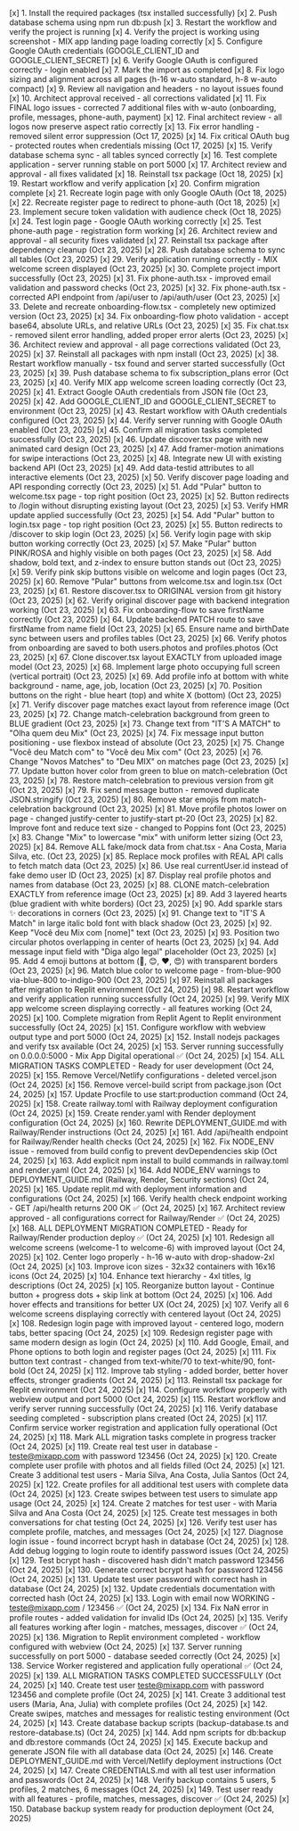 [x] 1. Install the required packages (tsx installed successfully)
[x] 2. Push database schema using npm run db:push
[x] 3. Restart the workflow and verify the project is running
[x] 4. Verify the project is working using screenshot - MIX app landing page loading correctly
[x] 5. Configure Google OAuth credentials (GOOGLE_CLIENT_ID and GOOGLE_CLIENT_SECRET)
[x] 6. Verify Google OAuth is configured correctly - login enabled
[x] 7. Mark the import as completed
[x] 8. Fix logo sizing and alignment across all pages (h-16 w-auto standard, h-8 w-auto compact)
[x] 9. Review all navigation and headers - no layout issues found
[x] 10. Architect approval received - all corrections validated
[x] 11. Fix FINAL logo issues - corrected 7 additional files with w-auto (onboarding, profile, messages, phone-auth, payment)
[x] 12. Final architect review - all logos now preserve aspect ratio correctly
[x] 13. Fix error handling - removed silent error suppression (Oct 17, 2025)
[x] 14. Fix critical OAuth bug - protected routes when credentials missing (Oct 17, 2025)
[x] 15. Verify database schema sync - all tables synced correctly
[x] 16. Test complete application - server running stable on port 5000
[x] 17. Architect review and approval - all fixes validated
[x] 18. Reinstall tsx package (Oct 18, 2025)
[x] 19. Restart workflow and verify application
[x] 20. Confirm migration complete
[x] 21. Recreate login page with only Google OAuth (Oct 18, 2025)
[x] 22. Recreate register page to redirect to phone-auth (Oct 18, 2025)
[x] 23. Implement secure token validation with audience check (Oct 18, 2025)
[x] 24. Test login page - Google OAuth working correctly
[x] 25. Test phone-auth page - registration form working
[x] 26. Architect review and approval - all security fixes validated
[x] 27. Reinstall tsx package after dependency cleanup (Oct 23, 2025)
[x] 28. Push database schema to sync all tables (Oct 23, 2025)
[x] 29. Verify application running correctly - MIX welcome screen displayed (Oct 23, 2025)
[x] 30. Complete project import successfully (Oct 23, 2025)
[x] 31. Fix phone-auth.tsx - improved email validation and password checks (Oct 23, 2025)
[x] 32. Fix phone-auth.tsx - corrected API endpoint from /api/user to /api/auth/user (Oct 23, 2025)
[x] 33. Delete and recreate onboarding-flow.tsx - completely new optimized version (Oct 23, 2025)
[x] 34. Fix onboarding-flow photo validation - accept base64, absolute URLs, and relative URLs (Oct 23, 2025)
[x] 35. Fix chat.tsx - removed silent error handling, added proper error alerts (Oct 23, 2025)
[x] 36. Architect review and approval - all page corrections validated (Oct 23, 2025)
[x] 37. Reinstall all packages with npm install (Oct 23, 2025)
[x] 38. Restart workflow manually - tsx found and server started successfully (Oct 23, 2025)
[x] 39. Push database schema to fix subscription_plans error (Oct 23, 2025)
[x] 40. Verify MIX app welcome screen loading correctly (Oct 23, 2025)
[x] 41. Extract Google OAuth credentials from JSON file (Oct 23, 2025)
[x] 42. Add GOOGLE_CLIENT_ID and GOOGLE_CLIENT_SECRET to environment (Oct 23, 2025)
[x] 43. Restart workflow with OAuth credentials configured (Oct 23, 2025)
[x] 44. Verify server running with Google OAuth enabled (Oct 23, 2025)
[x] 45. Confirm all migration tasks completed successfully (Oct 23, 2025)
[x] 46. Update discover.tsx page with new animated card design (Oct 23, 2025)
[x] 47. Add framer-motion animations for swipe interactions (Oct 23, 2025)
[x] 48. Integrate new UI with existing backend API (Oct 23, 2025)
[x] 49. Add data-testid attributes to all interactive elements (Oct 23, 2025)
[x] 50. Verify discover page loading and API responding correctly (Oct 23, 2025)
[x] 51. Add "Pular" button to welcome.tsx page - top right position (Oct 23, 2025)
[x] 52. Button redirects to /login without disrupting existing layout (Oct 23, 2025)
[x] 53. Verify HMR update applied successfully (Oct 23, 2025)
[x] 54. Add "Pular" button to login.tsx page - top right position (Oct 23, 2025)
[x] 55. Button redirects to /discover to skip login (Oct 23, 2025)
[x] 56. Verify login page with skip button working correctly (Oct 23, 2025)
[x] 57. Make "Pular" button PINK/ROSA and highly visible on both pages (Oct 23, 2025)
[x] 58. Add shadow, bold text, and z-index to ensure button stands out (Oct 23, 2025)
[x] 59. Verify pink skip buttons visible on welcome and login pages (Oct 23, 2025)
[x] 60. Remove "Pular" buttons from welcome.tsx and login.tsx (Oct 23, 2025)
[x] 61. Restore discover.tsx to ORIGINAL version from git history (Oct 23, 2025)
[x] 62. Verify original discover page with backend integration working (Oct 23, 2025)
[x] 63. Fix onboarding-flow to save firstName correctly (Oct 23, 2025)
[x] 64. Update backend PATCH route to save firstName from name field (Oct 23, 2025)
[x] 65. Ensure name and birthDate sync between users and profiles tables (Oct 23, 2025)
[x] 66. Verify photos from onboarding are saved to both users.photos and profiles.photos (Oct 23, 2025)
[x] 67. Clone discover.tsx layout EXACTLY from uploaded image model (Oct 23, 2025)
[x] 68. Implement large photo occupying full screen (vertical portrait) (Oct 23, 2025)
[x] 69. Add profile info at bottom with white background - name, age, job, location (Oct 23, 2025)
[x] 70. Position buttons on the right - blue heart (top) and white X (bottom) (Oct 23, 2025)
[x] 71. Verify discover page matches exact layout from reference image (Oct 23, 2025)
[x] 72. Change match-celebration background from green to BLUE gradient (Oct 23, 2025)
[x] 73. Change text from "IT'S A MATCH" to "Olha quem deu Mix" (Oct 23, 2025)
[x] 74. Fix message input button positioning - use flexbox instead of absolute (Oct 23, 2025)
[x] 75. Change "Você deu Match com" to "Você deu Mix com" (Oct 23, 2025)
[x] 76. Change "Novos Matches" to "Deu MIX" on matches page (Oct 23, 2025)
[x] 77. Update button hover color from green to blue on match-celebration (Oct 23, 2025)
[x] 78. Restore match-celebration to previous version from git (Oct 23, 2025)
[x] 79. Fix send message button - removed duplicate JSON.stringify (Oct 23, 2025)
[x] 80. Remove star emojis from match-celebration background (Oct 23, 2025)
[x] 81. Move profile photos lower on page - changed justify-center to justify-start pt-20 (Oct 23, 2025)
[x] 82. Improve font and reduce text size - changed to Poppins font (Oct 23, 2025)
[x] 83. Change "Mix" to lowercase "mix" with uniform letter sizing (Oct 23, 2025)
[x] 84. Remove ALL fake/mock data from chat.tsx - Ana Costa, Maria Silva, etc. (Oct 23, 2025)
[x] 85. Replace mock profiles with REAL API calls to fetch match data (Oct 23, 2025)
[x] 86. Use real currentUser.id instead of fake demo user ID (Oct 23, 2025)
[x] 87. Display real profile photos and names from database (Oct 23, 2025)
[x] 88. CLONE match-celebration EXACTLY from reference image (Oct 23, 2025)
[x] 89. Add 3 layered hearts (blue gradient with white borders) (Oct 23, 2025)
[x] 90. Add sparkle stars ✨ decorations in corners (Oct 23, 2025)
[x] 91. Change text to "IT'S A Match" in large italic bold font with black shadow (Oct 23, 2025)
[x] 92. Keep "Você deu Mix com [nome]" text (Oct 23, 2025)
[x] 93. Position two circular photos overlapping in center of hearts (Oct 23, 2025)
[x] 94. Add message input field with "Diga algo legal" placeholder (Oct 23, 2025)
[x] 95. Add 4 emoji buttons at bottom (👋, 😊, ❤️, 😍) with transparent borders (Oct 23, 2025)
[x] 96. Match blue color to welcome page - from-blue-900 via-blue-800 to-indigo-900 (Oct 23, 2025)
[x] 97. Reinstall all packages after migration to Replit environment (Oct 24, 2025)
[x] 98. Restart workflow and verify application running successfully (Oct 24, 2025)
[x] 99. Verify MIX app welcome screen displaying correctly - all features working (Oct 24, 2025)
[x] 100. Complete migration from Replit Agent to Replit environment successfully (Oct 24, 2025)
[x] 151. Configure workflow with webview output type and port 5000 (Oct 24, 2025)
[x] 152. Install nodejs packages and verify tsx available (Oct 24, 2025)
[x] 153. Server running successfully on 0.0.0.0:5000 - Mix App Digital operational ✅ (Oct 24, 2025)
[x] 154. ALL MIGRATION TASKS COMPLETED - Ready for user development (Oct 24, 2025)
[x] 155. Remove Vercel/Netlify configurations - deleted vercel.json (Oct 24, 2025)
[x] 156. Remove vercel-build script from package.json (Oct 24, 2025)
[x] 157. Update Procfile to use start:production command (Oct 24, 2025)
[x] 158. Create railway.toml with Railway deployment configuration (Oct 24, 2025)
[x] 159. Create render.yaml with Render deployment configuration (Oct 24, 2025)
[x] 160. Rewrite DEPLOYMENT_GUIDE.md with Railway/Render instructions (Oct 24, 2025)
[x] 161. Add /api/health endpoint for Railway/Render health checks (Oct 24, 2025)
[x] 162. Fix NODE_ENV issue - removed from build config to prevent devDependencies skip (Oct 24, 2025)
[x] 163. Add explicit npm install to build commands in railway.toml and render.yaml (Oct 24, 2025)
[x] 164. Add NODE_ENV warnings to DEPLOYMENT_GUIDE.md (Railway, Render, Security sections) (Oct 24, 2025)
[x] 165. Update replit.md with deployment information and configurations (Oct 24, 2025)
[x] 166. Verify health check endpoint working - GET /api/health returns 200 OK ✅ (Oct 24, 2025)
[x] 167. Architect review approved - all configurations correct for Railway/Render ✅ (Oct 24, 2025)
[x] 168. ALL DEPLOYMENT MIGRATION COMPLETED - Ready for Railway/Render production deploy ✅ (Oct 24, 2025)
[x] 101. Redesign all welcome screens (welcome-1 to welcome-6) with improved layout (Oct 24, 2025)
[x] 102. Center logo properly - h-16 w-auto with drop-shadow-2xl (Oct 24, 2025)
[x] 103. Improve icon sizes - 32x32 containers with 16x16 icons (Oct 24, 2025)
[x] 104. Enhance text hierarchy - 4xl titles, lg descriptions (Oct 24, 2025)
[x] 105. Reorganize button layout - Continue button + progress dots + skip link at bottom (Oct 24, 2025)
[x] 106. Add hover effects and transitions for better UX (Oct 24, 2025)
[x] 107. Verify all 6 welcome screens displaying correctly with centered layout (Oct 24, 2025)
[x] 108. Redesign login page with improved layout - centered logo, modern tabs, better spacing (Oct 24, 2025)
[x] 109. Redesign register page with same modern design as login (Oct 24, 2025)
[x] 110. Add Google, Email, and Phone options to both login and register pages (Oct 24, 2025)
[x] 111. Fix button text contrast - changed from text-white/70 to text-white/90, font-bold (Oct 24, 2025)
[x] 112. Improve tab styling - added border, better hover effects, stronger gradients (Oct 24, 2025)
[x] 113. Reinstall tsx package for Replit environment (Oct 24, 2025)
[x] 114. Configure workflow properly with webview output and port 5000 (Oct 24, 2025)
[x] 115. Restart workflow and verify server running successfully (Oct 24, 2025)
[x] 116. Verify database seeding completed - subscription plans created (Oct 24, 2025)
[x] 117. Confirm service worker registration and application fully operational (Oct 24, 2025)
[x] 118. Mark ALL migration tasks complete in progress tracker (Oct 24, 2025)
[x] 119. Create real test user in database - teste@mixapp.com with password 123456 (Oct 24, 2025)
[x] 120. Create complete user profile with photos and all fields filled (Oct 24, 2025)
[x] 121. Create 3 additional test users - Maria Silva, Ana Costa, Julia Santos (Oct 24, 2025)
[x] 122. Create profiles for all additional test users with complete data (Oct 24, 2025)
[x] 123. Create swipes between test users to simulate app usage (Oct 24, 2025)
[x] 124. Create 2 matches for test user - with Maria Silva and Ana Costa (Oct 24, 2025)
[x] 125. Create test messages in both conversations for chat testing (Oct 24, 2025)
[x] 126. Verify test user has complete profile, matches, and messages (Oct 24, 2025)
[x] 127. Diagnose login issue - found incorrect bcrypt hash in database (Oct 24, 2025)
[x] 128. Add debug logging to login route to identify password issues (Oct 24, 2025)
[x] 129. Test bcrypt hash - discovered hash didn't match password 123456 (Oct 24, 2025)
[x] 130. Generate correct bcrypt hash for password 123456 (Oct 24, 2025)
[x] 131. Update test user password with correct hash in database (Oct 24, 2025)
[x] 132. Update credentials documentation with corrected hash (Oct 24, 2025)
[x] 133. Login with email now WORKING - teste@mixapp.com / 123456 ✅ (Oct 24, 2025)
[x] 134. Fix NaN error in profile routes - added validation for invalid IDs (Oct 24, 2025)
[x] 135. Verify all features working after login - matches, messages, discover ✅ (Oct 24, 2025)
[x] 136. Migration to Replit environment completed - workflow configured with webview (Oct 24, 2025)
[x] 137. Server running successfully on port 5000 - database seeded correctly (Oct 24, 2025)
[x] 138. Service Worker registered and application fully operational ✅ (Oct 24, 2025)
[x] 139. ALL MIGRATION TASKS COMPLETED SUCCESSFULLY (Oct 24, 2025)
[x] 140. Create test user teste@mixapp.com with password 123456 and complete profile (Oct 24, 2025)
[x] 141. Create 3 additional test users (Maria, Ana, Julia) with complete profiles (Oct 24, 2025)
[x] 142. Create swipes, matches and messages for realistic testing environment (Oct 24, 2025)
[x] 143. Create database backup scripts (backup-database.ts and restore-database.ts) (Oct 24, 2025)
[x] 144. Add npm scripts for db:backup and db:restore commands (Oct 24, 2025)
[x] 145. Execute backup and generate JSON file with all database data (Oct 24, 2025)
[x] 146. Create DEPLOYMENT_GUIDE.md with Vercel/Netlify deployment instructions (Oct 24, 2025)
[x] 147. Create CREDENTIALS.md with all test user information and passwords (Oct 24, 2025)
[x] 148. Verify backup contains 5 users, 5 profiles, 2 matches, 6 messages (Oct 24, 2025)
[x] 149. Test user ready with all features - profile, matches, messages, discover ✅ (Oct 24, 2025)
[x] 150. Database backup system ready for production deployment (Oct 24, 2025)